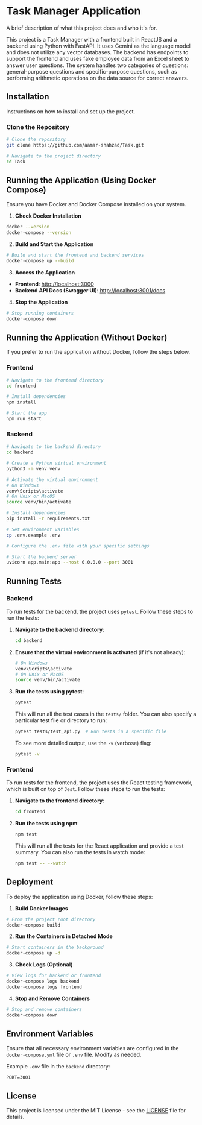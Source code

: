 # Task Manager Application

A brief description of what this project does and who it's for.

This project is a Task Manager with a frontend built in ReactJS and a backend using Python with FastAPI. It uses Gemini as the language model and does not utilize any vector databases. The backend has endpoints to support the frontend and uses fake employee data from an Excel sheet to answer user questions. The system handles two categories of questions: general-purpose questions and specific-purpose questions, such as performing arithmetic operations on the data source for correct answers.

## Installation

Instructions on how to install and set up the project.

### Clone the Repository

```bash
# Clone the repository
git clone https://github.com/aamar-shahzad/Task.git

# Navigate to the project directory
cd Task
```

## Running the Application (Using Docker Compose)

Ensure you have Docker and Docker Compose installed on your system.

1. **Check Docker Installation**

```bash
docker --version
docker-compose --version
```

2. **Build and Start the Application**

```bash
# Build and start the frontend and backend services
docker-compose up --build
```

3. **Access the Application**

- **Frontend**: [http://localhost:3000](http://localhost:3000)
- **Backend API Docs (Swagger UI)**: [http://localhost:3001/docs](http://localhost:3001/docs)

4. **Stop the Application**

```bash
# Stop running containers
docker-compose down
```

## Running the Application (Without Docker)

If you prefer to run the application without Docker, follow the steps below.

### Frontend

```bash
# Navigate to the frontend directory
cd frontend

# Install dependencies
npm install

# Start the app
npm run start
```

### Backend

```bash
# Navigate to the backend directory
cd backend

# Create a Python virtual environment
python3 -m venv venv

# Activate the virtual environment
# On Windows
venv\Scripts\activate
# On Unix or MacOS
source venv/bin/activate

# Install dependencies
pip install -r requirements.txt

# Set environment variables
cp .env.example .env

# Configure the .env file with your specific settings

# Start the backend server
uvicorn app.main:app --host 0.0.0.0 --port 3001
```

## Running Tests

### Backend

To run tests for the backend, the project uses `pytest`. Follow these steps to run the tests:

1. **Navigate to the backend directory**:
   ```bash
   cd backend
   ```

2. **Ensure that the virtual environment is activated** (if it's not already):
   ```bash
   # On Windows
   venv\Scripts\activate
   # On Unix or MacOS
   source venv/bin/activate
   ```

3. **Run the tests using pytest**:
   ```bash
   pytest
   ```

   This will run all the test cases in the `tests/` folder. You can also specify a particular test file or directory to run:
   ```bash
   pytest tests/test_api.py  # Run tests in a specific file
   ```

   To see more detailed output, use the `-v` (verbose) flag:
   ```bash
   pytest -v
   ```

### Frontend

To run tests for the frontend, the project uses the React testing framework, which is built on top of `Jest`. Follow these steps to run the tests:

1. **Navigate to the frontend directory**:
   ```bash
   cd frontend
   ```

2. **Run the tests using npm**:
   ```bash
   npm test
   ```

   This will run all the tests for the React application and provide a test summary. You can also run the tests in watch mode:
   ```bash
   npm test -- --watch
   ```

## Deployment

To deploy the application using Docker, follow these steps:

1. **Build Docker Images**

```bash
# From the project root directory
docker-compose build
```

2. **Run the Containers in Detached Mode**

```bash
# Start containers in the background
docker-compose up -d
```

3. **Check Logs (Optional)**

```bash
# View logs for backend or frontend
docker-compose logs backend
docker-compose logs frontend
```

4. **Stop and Remove Containers**

```bash
# Stop and remove containers
docker-compose down
```

## Environment Variables

Ensure that all necessary environment variables are configured in the `docker-compose.yml` file or `.env` file. Modify as needed.

Example `.env` file in the `backend` directory:

```env
PORT=3001

```

## License

This project is licensed under the MIT License - see the [LICENSE](LICENSE) file for details.